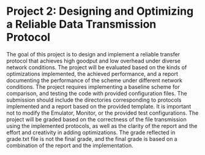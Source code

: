# Project 2: Designing and Optimizing a Reliable Data Transmission Protocol

The goal of this project is to design and implement a reliable transfer protocol that achieves high goodput and low overhead under diverse network conditions. The project will be evaluated based on the kinds of optimizations implemented, the achieved performance, and a report documenting the performance of the scheme under different network conditions. The project requires implementing a baseline scheme for comparison, and testing the code with provided configuration files. The submission should include the directories corresponding to protocols implemented and a report based on the provided template. It is important not to modify the Emulator, Monitor, or the provided test configurations. The project will be graded based on the correctness of the file transmission using the implemented protocols, as well as the clarity of the report and the effort and creativity in adding optimizations. The grade reflected in grade.txt file is not the final grade, and the final grade is based on a combination of the report and the implementation.